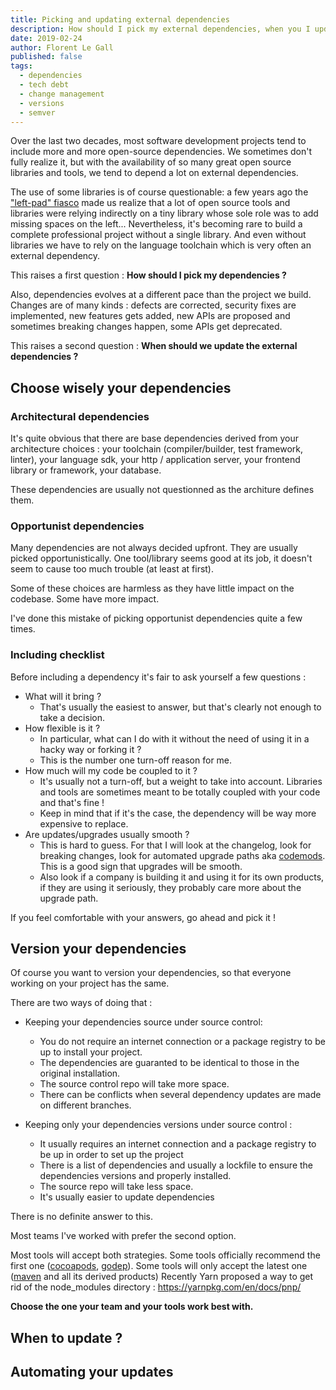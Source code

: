 ```yaml
---
title: Picking and updating external dependencies
description: How should I pick my external dependencies, when you I update those ?
date: 2019-02-24
author: Florent Le Gall
published: false
tags:
  - dependencies
  - tech debt
  - change management
  - versions
  - semver
---
```


Over the last two decades, most software development projects tend to include more and more open-source dependencies. We sometimes don't fully realize it, but with the availability of so many great open source libraries and tools, we tend to depend a lot on external dependencies.

The use of some libraries is of course questionable: a few years ago the ["left-pad" fiasco](https://www.theregister.co.uk/2016/03/23/npm_left_pad_chaos/) made us realize that a lot of open source tools and libraries were relying indirectly on a tiny library whose sole role was to add missing spaces on the left... Nevertheless, it's becoming rare to build a complete professional project without a single library. And even without libraries we have to rely on the language toolchain which is very often an external dependency.

This raises a first question :
**How should I pick my dependencies ?**

Also, dependencies evolves at a different pace than the project we build. Changes are of many kinds : defects are corrected, security fixes are implemented, new features gets added, new APIs are proposed and sometimes breaking changes happen, some APIs get deprecated.

This raises a second question :
**When should we update the external dependencies ?**

## Choose wisely your dependencies

### Architectural dependencies

It's quite obvious that there are base dependencies derived from your architecture choices :
your toolchain (compiler/builder, test framework, linter), your language sdk, your http / application server, your frontend library or framework, your database.

These dependencies are usually not questionned as the architure defines them.

### Opportunist dependencies

Many dependencies are not always decided upfront. They are usually picked opportunistically. One tool/library seems good at its job, it doesn't seem to cause too much trouble (at least at first).

Some of these choices are harmless as they have little impact on the codebase. Some have more impact.

I've done this mistake of picking opportunist dependencies quite a few times.

### Including checklist

Before including a dependency it's fair to ask yourself a few questions :

- What will it bring ?
  - That's usually the easiest to answer, but that's clearly not enough to take a decision.
- How flexible is it ?
  - In particular, what can I do with it without the need of using it in a hacky way or forking it ?
  - This is the number one turn-off reason for me.
- How much will my code be coupled to it ?
  - It's usually not a turn-off, but a weight to take into account. Libraries and tools are sometimes meant to be totally coupled with your code and that's fine !
  - Keep in mind that if it's the case, the dependency will be way more expensive to replace.
- Are updates/upgrades usually smooth ?
  - This is hard to guess. For that I will look at the changelog, look for breaking changes, look for automated upgrade paths aka [codemods](https://github.com/facebook/codemod). This is a good sign that upgrades will be smooth.
  - Also look if a company is building it and using it for its own products, if they are using it seriously, they probably care more about the upgrade path.

If you feel comfortable with your answers, go ahead and pick it !

## Version your dependencies

Of course you want to version your dependencies, so that everyone working on your project has the same.

There are two ways of doing that :

- Keeping your dependencies source under source control:

  - You do not require an internet connection or a package registry to be up to install your project.
  - The dependencies are guaranted to be identical to those in the original installation.
  - The source control repo will take more space.
  - There can be conflicts when several dependency updates are made on different branches.

- Keeping only your dependencies versions under source control :
  - It usually requires an internet connection and a package registry to be up in order to set up the project
  - There is a list of dependencies and usually a lockfile to ensure the dependencies versions and properly installed.
  - The source repo will take less space.
  - It's usually easier to update dependencies

There is no definite answer to this.

Most teams I've worked with prefer the second option.

Most tools will accept both strategies.
Some tools officially recommend the first one ([cocoapods](https://guides.cocoapods.org/using/using-cocoapods.html), [godep](https://github.com/tools/godep#how-to-use-godep-with-a-new-project)).
Some tools will only accept the latest one ([maven](https://maven.apache.org/) and all its derived products)
Recently Yarn proposed a way to get rid of the node_modules directory : https://yarnpkg.com/en/docs/pnp/

**Choose the one your team and your tools work best with.**

## When to update ?

## Automating your updates
